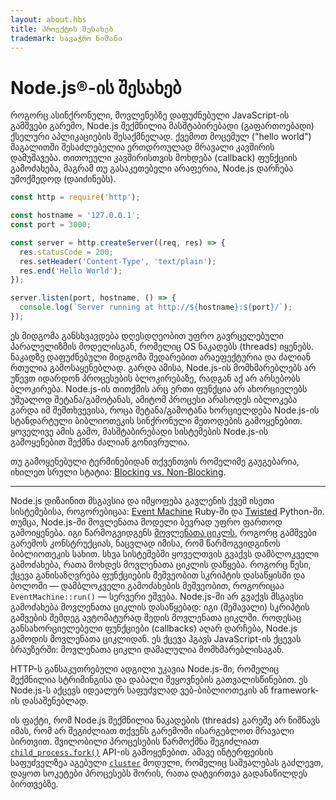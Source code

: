 ```yaml
---
layout: about.hbs
title: პროექტის შესახებ
trademark: სავაჭრო ნიშანი
---
```


# Node.js®-ის შესახებ

როგორც ასინქრონული, მოვლენებზე დაფუძნებული JavaScript-ის გამშვები გარემო, Node.js შექმნილია
მასშტაბირებადი (გაფართოებადი) ქსელური აპლიკაციების შესაქმნელად. ქვემოთ მოცემულ ("hello world") მაგალითში
შესაძლებელია ერთდროულად მრავალი კავშირის დამუშავება. თითოეული კავშირისთვის მოხდება (callback) ფუნქციის
გამოძახება, მაგრამ თუ გასაკეთებელი არაფერია, Node.js დარჩება უმოქმედოდ (დაიძინებს).

```javascript
const http = require('http');

const hostname = '127.0.0.1';
const port = 3000;

const server = http.createServer((req, res) => {
  res.statusCode = 200;
  res.setHeader('Content-Type', 'text/plain');
  res.end('Hello World');
});

server.listen(port, hostname, () => {
  console.log(`Server running at http://${hostname}:${port}/`);
});
```

ეს მიდგომა განსხვავდება დღესდღეობით უფრო გავრცელებული პარალელიზმის მოდელისგან, რომელიც OS ნაკადებს (threads) იყენებს.
ნაკადზე დაფუძნებული მიდგომა შედარებით არაეფექტურია და ძალიან
რთულია გამოსაყენებლად. გარდა ამისა, Node.js-ის მომხმარებლებს არ უწევთ იდარდონ
პროცესების ბლოკირებაზე, რადგან აქ არ არსებობს ბლოკირება.
Node.js-ის თითქმის არც ერთი ფუნქცია არ ახორციელებს უშუალოდ შეტანა/გამოტანას, ამიტომ პროცესი არასოდეს იბლოკება გარდა იმ შემთხვევისა, როცა შეტანა/გამოტანა ხორციელდება
Node.js-ის სტანდარტული ბიბლიოთეკის სინქრონული მეთოდების გამოყენებით. ყოველივე ამის გამო, მასშტაბირებადი სისტემების
Node.js-ის გამოყენებით შექმნა ძალიან გონივრულია.

თუ გამოყენებული ტერმინებიდან თქვენთვის რომელიმე გაუგებარია, იხილეთ სრული სტატია:
[Blocking vs. Non-Blocking][].

---

Node.js დიზაინით მსგავსია და იმყოფება გავლენის ქვეშ ისეთი სისტემებისა, როგორებიცაა:
[Event Machine][] Ruby-ში და [Twisted][] Python-ში. თუმცა, Node.js-ში მოვლენათა მოდელი ბევრად უფრო
ფართოდ გამოიყენება. იგი წარმოგვიდგენს [მოვლენათა ციკლს][], როგორც გამშვები გარემოს კონსტრუქციას, ნაცვლად იმისა, რომ წარმოგვიდგინოს ბიბლიოთეკის სახით. სხვა სისტემებში
ყოველთვის გვაქვს დამბლოკველი გამოძახება, რათა მოხდეს მოვლენათა ციკლის დაწყება.
როგორც წესი, ქცევა განისაზღვრება ფუნქციების მეშვეობით სკრიპტის დასაწყისში და
ბოლოში — დამბლოკველი გამოძახების მეშვეობით, როგორიცაა `EventMachine::run()` — სერვერი ეშვება.
Node.js-ში არ გვაქვს მსგავსი გამოძახება მოვლენათა ციკლის დასაწყებად: იგი (შემავალი) სკრიპტის გაშვების შემდეგ ავტომატურად შედის მოვლენათა ციკლში.
როდესაც განსახორციელებელი ფუნქციები (callbacks) აღარ დარჩება, Node.js გამოდის მოვლენათა ციკლიდან. ეს ქცევა
ჰგავს JavaScript-ის ქცევას ბრაუზერში: მოვლენათა ციკლი დამალულია მომხმარებლისაგან.

HTTP-ს განსაკუთრებული ადგილი უკავია Node.js-ში, რომელიც შექმნილია სტრიმინგისა და დაბალი
შეყოვნების გათვალისწინებით. ეს Node.js-ს აქცევს იდეალურ საფუძვლად
ვებ-ბიბლიოთეკის ან framework-ის დასაშენებლად.

ის ფაქტი, რომ Node.js შექმნილია ნაკადების (threads) გარეშე არ ნიშნავს იმას, რომ არ შეგიძლიათ
თქვენს გარემოში ისარგებლოთ მრავალი ბირთვით. შვილობილი პროცესების წარმოქმნა შეგიძლიათ
[`child_process.fork()`][] API-ის გამოყენებით.
ამავე ინტერფეისის საფუძველზეა აგებული [`cluster`][] მოდული,
რომელიც საშუალებას გაძლევთ, დაყოთ სოკეტები პროცესებს შორის,
რათა დატვირთვა გადანაწილდეს ბირთვებზე.

[Blocking vs. Non-Blocking]: /en/docs/guides/blocking-vs-non-blocking/
[`child_process.fork()`]: https://nodejs.org/api/child_process.html#child_process_child_process_fork_modulepath_args_options
[`cluster`]: https://nodejs.org/api/cluster.html
[მოვლენათა ციკლს]: /en/docs/guides/event-loop-timers-and-nexttick/
[Event Machine]: https://github.com/eventmachine/eventmachine
[Twisted]: https://twistedmatrix.com/trac/
